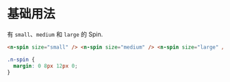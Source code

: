 # 基础用法
有 `small`、`medium` 和 `large` 的 Spin.
```html
<n-spin size="small" /> <n-spin size="medium" /> <n-spin size="large" />
```
```css
.n-spin {
  margin: 0 8px 12px 0;
}
```